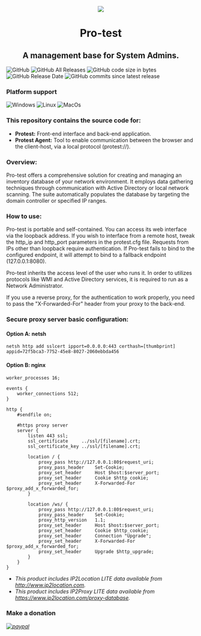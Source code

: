 <p align="center"><img src="https://raw.githubusercontent.com/veniware/OpenProtest/master/Protest/pro-test.png" /></p>
<h1 align="center">Pro-test</h1>
<h2 align="center">A management base for System Admins.</h2>

![GitHub](https://img.shields.io/github/license/veniware/openprotest)
![GitHub All Releases](https://img.shields.io/github/downloads/veniware/openprotest/total)
![GitHub code size in bytes](https://img.shields.io/github/languages/code-size/veniware/openprotest)
![GitHub Release Date](https://img.shields.io/github/release-date/veniware/openprotest)
![GitHub commits since latest release](https://img.shields.io/github/commits-since/veniware/openprotest/latest)

### Platform support
![Windows](https://img.shields.io/badge/Windows-0078D6?style=&logo=windows)
![Linux](https://img.shields.io/badge/Linux-FCC624?style=&logo=linux&logoColor=black)
![MacOs](https://shields.io/badge/MacOS--9cf?logo=Apple&style=social)

### This repository contains the source code for:
  * **Protest:** Front-end interface and back-end application.
  * **Protest Agent:** Tool to enable communication between the browser and the client-host, via a local protocol (protest://).

### Overview:
Pro-test offers a comprehensive solution for creating and managing an inventory database of your network environment.
It employs data gathering techniques through communication with Active Directory or local network scanning.
The suite automatically populates the database by targeting the domain controller or specified IP ranges.

### How to use:
Pro-test is portable and self-contained. You can access its web interface via the loopback address.
If you wish to interface from a remote host, tweak the http_ip and http_port parameters in the protest.cfg file. Requests from IPs other than loopback require authentication.
If Pro-test fails to bind to the configured endpoint, it will attempt to bind to a fallback endpoint (127.0.0.1:8080).

Pro-test inherits the access level of the user who runs it.
In order to utilizes protocols like WMI and Active Directory services, it is required to run as a Network Administrator.

If you use a reverse proxy, for the authentication to work properly, you need to pass the "X-Forwarded-For" header from your proxy to the back-end.

### Secure proxy server basic configuration:

#### Option A: netsh
```
netsh http add sslcert ipport=0.0.0.0:443 certhash=[thumbprint] appid=72f5bca3-7752-45e8-8027-2060ebbda456
```

#### Option B: nginx
```
worker_processes 16;

events {
    worker_connections 512;
}

http {
    #sendfile on;

    #https proxy server
    server {
        listen 443 ssl;
        ssl_certificate     ../ssl/[filename].crt;
        ssl_certificate_key ../ssl/[filename].crt;

        location / {
            proxy_pass http://127.0.0.1:80$request_uri;
            proxy_pass_header    Set-Cookie;
            proxy_set_header     Host $host:$server_port;
            proxy_set_header     Cookie $http_cookie;
            proxy_set_header     X-Forwarded-For $proxy_add_x_forwarded_for;
        }

        location /ws/ {
            proxy_pass http://127.0.0.1:80$request_uri;
            proxy_pass_header    Set-Cookie;
            proxy_http_version   1.1;
            proxy_set_header     Host $host:$server_port;
            proxy_set_header     Cookie $http_cookie;
            proxy_set_header     Connection "Upgrade";
            proxy_set_header     X-Forwarded-For $proxy_add_x_forwarded_for;
            proxy_set_header     Upgrade $http_upgrade;
        }
    }
}
```

* *This product includes IP2Location LITE data available from http://www.ip2location.com.*
* *This product includes IP2Proxy LITE data available from https://www.ip2location.com/proxy-database.*

### Make a donation
*[![paypal](https://img.shields.io/badge/PayPal-00457C?style=for-the-badge&logo=paypal)](https://www.paypal.com/paypalme/veniware/25)*
